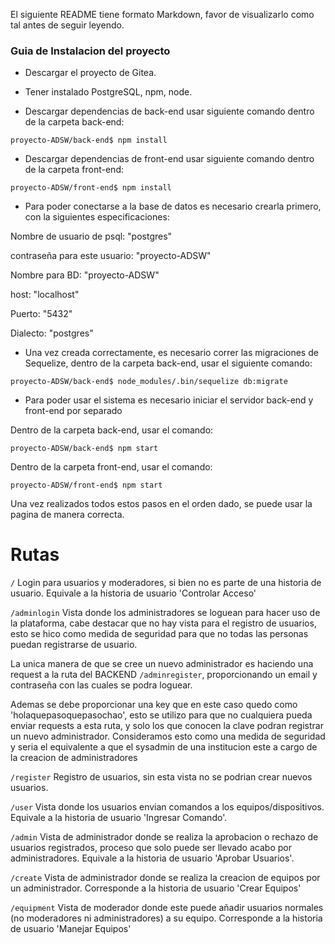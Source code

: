 El siguiente README tiene formato Markdown, favor de visualizarlo como tal antes de seguir leyendo.

### Guia de Instalacion del proyecto

+ Descargar el proyecto de Gitea.

+ Tener instalado PostgreSQL, npm, node.

+ Descargar dependencias de back-end usar siguiente comando dentro de la carpeta back-end:

```
proyecto-ADSW/back-end$ npm install
```

+ Descargar dependencias de front-end usar siguiente comando dentro de la carpeta front-end:

```
proyecto-ADSW/front-end$ npm install
```

+ Para poder conectarse a la base de datos es necesario crearla primero, con la siguientes especificaciones:

Nombre de usuario de psql: "postgres"

contraseña para este usuario: "proyecto-ADSW"

Nombre para BD: "proyecto-ADSW"

host: "localhost"

Puerto: "5432"

Dialecto: "postgres"

+ Una vez creada correctamente, es necesario correr las migraciones de Sequelize, dentro de la carpeta back-end, usar el siguiente comando:

```
proyecto-ADSW/back-end$ node_modules/.bin/sequelize db:migrate
```

+ Para poder usar el sistema es necesario iniciar el servidor back-end y front-end por separado

Dentro de la carpeta back-end, usar el comando:

```
proyecto-ADSW/back-end$ npm start
```

Dentro de la carpeta front-end, usar el comando:

```
proyecto-ADSW/front-end$ npm start
```

Una vez realizados todos estos pasos en el orden dado, se puede usar la pagina de manera correcta.

# Rutas

```/``` Login para usuarios y moderadores, si bien no es parte de una historia de usuario.
 Equivale a la historia de usuario 'Controlar Acceso'

```/adminlogin``` Vista donde los administradores 
se loguean para hacer uso de la plataforma, 
cabe destacar que no hay vista para el registro de usuarios, 
esto se hico como medida de seguridad 
para que no todas las personas puedan registrarse de usuario.

La unica manera de que se cree un nuevo administrador 
es haciendo una request a la ruta del BACKEND ```/adminregister```, proporcionando un email y contraseña con las cuales se podra loguear. 

Ademas se debe proporcionar una key que en este caso quedo 
como 'holaquepasoquepasochao', 
esto se utilizo para que no cualquiera pueda enviar 
requests a esta ruta, 
y solo los que conocen la clave podran 
registrar un nuevo administrador. 
Consideramos esto como una medida de seguridad 
y seria el equivalente a que el sysadmin de una institucion 
este a cargo de la creacion de administradores

```/register``` Registro de usuarios, sin esta vista no se podrian crear nuevos usuarios.

```/user``` Vista donde los usuarios envian comandos a los equipos/dispositivos. 
Equivale a la historia de usuario 'Ingresar Comando'.

```/admin``` Vista de administrador donde se realiza la aprobacion o rechazo de usuarios registrados, proceso que solo puede
 ser llevado acabo por administradores.
Equivale a la historia de usuario 'Aprobar Usuarios'.

```/create``` Vista de administrador donde se realiza 
la creacion de equipos por un administrador.
 Corresponde a la historia de usuario 'Crear Equipos'

```/equipment``` Vista de moderador donde este puede añadir 
usuarios normales (no moderadores ni administradores) 
a su equipo. Corresponde a la historia de usuario 'Manejar Equipos'